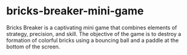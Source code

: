 # bricks-breaker-mini-game
Bricks Breaker is a captivating mini game that combines elements of strategy, precision, and skill. The objective of the game is to destroy a formation of colorful bricks using a bouncing ball and a paddle at the bottom of the screen.
